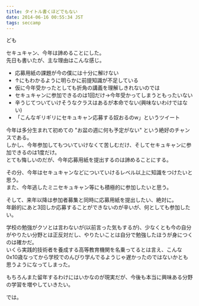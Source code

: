 ```yaml
---
title: タイトル書くほどでもない
date: 2014-06-16 00:55:34 JST
tags: seccamp
---
```

ども

セキュキャン、今年は諦めることにした。  
先日も書いたが、主な理由はこんな感じ。

* 応募用紙の課題が今の僕には十分に解けない
* ↑にもわかるように明らかに前提知識が不足している
* 仮に今年受かったとしても折角の講義を理解しきれないのでは
* セキュキャンに参加できるのは1回だけ→今年受かってしまうともったいない
* 辛うじてついていけそうなクラスはあるが本命でない(興味ないわけではない)
* 「こんなギリギリにセキュキャン応募する奴おるのw」というツイート

今年は多分生まれて初めての "お盆の週に何も予定がない" という絶好のチャンスである。  
しかし、今年参加してもついていけなくて苦しむだけ、そしてセキュキャンに参加できるのは1度だけ。  
とても悔しいのだが、今年応募用紙を提出するのは諦めることにする。

その分、今年はセキュキャンなどについていけるレベル以上に知識をつけたいと思う。  
また、今年逃したミニセキュキャン等にも積極的に参加したいと思う。

そして、来年以降は参加者募集と同時に応募用紙を提出したい、絶対に。  
年齢的にあと3回しか応募することができないのが辛いが、何としても参加したい。

学校の勉強がクソとは言わないが(以前言った気もするが)、少なくとも今の自分がやりたい分野とは正反対だし、やりたいことは自分で勉強したほうが身につくのは確かだ。  
いくら実践的技術者を養成する高等教育機関を名乗ってるとは言え、こんな0x10歳なってから学校でのんびり学んでるようじゃ遅かったのではないかとも思うようになってしまった。

もちろんまた留年するわけにはいかなのが現実だが、今後も本当に興味ある分野の学習を増やしていきたい。

では。
